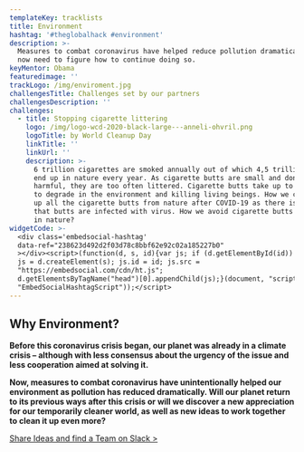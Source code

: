 ```yaml
---
templateKey: tracklists
title: Environment
hashtag: '#theglobalhack #environment'
description: >-
  Measures to combat coronavirus have helped reduce pollution dramatically. We
  now need to figure how to continue doing so.
keyMentor: Obama
featuredimage: ''
trackLogo: /img/enviroment.jpg
challengesTitle: Challenges set by our partners
challengesDescription: ''
challenges:
  - title: Stopping cigarette littering
    logo: /img/logo-wcd-2020-black-large---anneli-ohvril.png
    logoTitle: by World Cleanup Day
    linkTitle: ''
    linkUrl: ''
    description: >-
      6 trillion cigarettes are smoked annually out of which 4,5 trillion butts
      end up in nature every year. As cigarette butts are small and don't seem
      harmful, they are too often littered. Cigarette butts take up to 15 years
      to degrade in the environment and killing living beings. How we can clean
      up all the cigarette butts from nature after COVID-19 as there is a threat
      that butts are infected with virus. How we avoid cigarette butts to end up
      in nature?
widgetCode: >-
  <div class='embedsocial-hashtag'
  data-ref="238623d492d2f03d78c8bbf62e92c02a185227b0"
  ></div><script>(function(d, s, id){var js; if (d.getElementById(id)) {return;}
  js = d.createElement(s); js.id = id; js.src =
  "https://embedsocial.com/cdn/ht.js";
  d.getElementsByTagName("head")[0].appendChild(js);}(document, "script",
  "EmbedSocialHashtagScript"));</script>
---
```


## **Why Environment?**

**Before this coronavirus crisis began, our planet was already in a climate crisis – although with less consensus about the urgency of the issue and less cooperation aimed at solving it.**

**Now, measures to combat coronavirus have unintentionally helped our environment as pollution has reduced dramatically. Will our planet return to its previous ways after this crisis or will we discover a new appreciation for our temporarily cleaner world, as well as new ideas to work together to clean it up even more?**

[Share Ideas and find a Team on Slack >](http://theglobalhack.com/slack)

